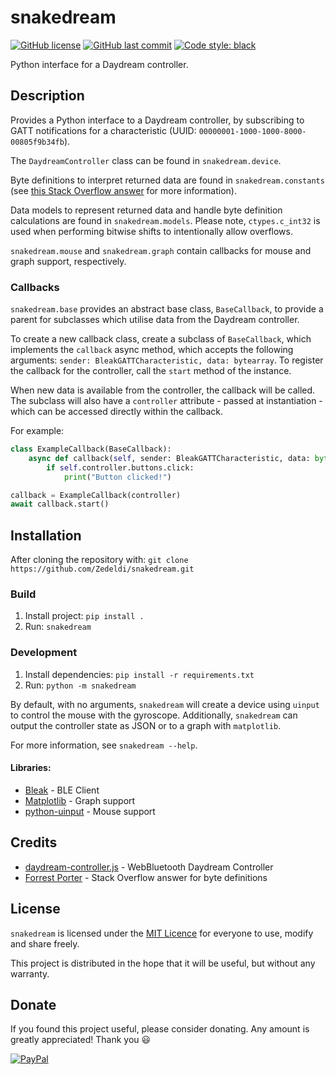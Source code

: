 # snakedream

[![GitHub license](https://img.shields.io/github/license/Zedeldi/snakedream?style=flat-square)](https://github.com/Zedeldi/snakedream/blob/master/LICENSE) [![GitHub last commit](https://img.shields.io/github/last-commit/Zedeldi/snakedream?style=flat-square)](https://github.com/Zedeldi/snakedream/commits) [![Code style: black](https://img.shields.io/badge/code%20style-black-000000.svg?style=flat-square)](https://github.com/psf/black)

Python interface for a Daydream controller.

## Description

Provides a Python interface to a Daydream controller, by subscribing to GATT notifications for a characteristic (UUID: `00000001-1000-1000-8000-00805f9b34fb`).

The `DaydreamController` class can be found in `snakedream.device`.

Byte definitions to interpret returned data are found in `snakedream.constants` (see [this Stack Overflow answer](https://stackoverflow.com/a/40753551) for more information).

Data models to represent returned data and handle byte definition calculations are found in `snakedream.models`.
Please note, `ctypes.c_int32` is used when performing bitwise shifts to intentionally allow overflows.

`snakedream.mouse` and `snakedream.graph` contain callbacks for mouse and graph support, respectively.

### Callbacks

`snakedream.base` provides an abstract base class, `BaseCallback`, to provide a parent for subclasses which utilise data from the Daydream controller.

To create a new callback class, create a subclass of `BaseCallback`, which implements the `callback` async method, which accepts the following arguments: `sender: BleakGATTCharacteristic, data: bytearray`.
To register the callback for the controller, call the `start` method of the instance.

When new data is available from the controller, the callback will be called.
The subclass will also have a `controller` attribute - passed at instantiation - which can be accessed directly within the callback.

For example:

```py
class ExampleCallback(BaseCallback):
    async def callback(self, sender: BleakGATTCharacteristic, data: bytearray) -> None:
        if self.controller.buttons.click:
            print("Button clicked!")

callback = ExampleCallback(controller)
await callback.start()
```

## Installation

After cloning the repository with: `git clone https://github.com/Zedeldi/snakedream.git`

### Build

1. Install project: `pip install .`
2. Run: `snakedream`

### Development

1. Install dependencies: `pip install -r requirements.txt`
2. Run: `python -m snakedream`

By default, with no arguments, `snakedream` will create a device using `uinput` to control the mouse with the gyroscope.
Additionally, `snakedream` can output the controller state as JSON or to a graph with `matplotlib`.

For more information, see `snakedream --help`.

#### Libraries:

- [Bleak](https://pypi.org/project/bleak/) - BLE Client
- [Matplotlib](https://pypi.org/project/matplotlib/) - Graph support
- [python-uinput](https://pypi.org/project/python-uinput/) - Mouse support

## Credits

 - [daydream-controller.js](https://github.com/mrdoob/daydream-controller.js) - WebBluetooth Daydream Controller
 - [Forrest Porter](https://stackoverflow.com/a/40753551) - Stack Overflow answer for byte definitions

## License

`snakedream` is licensed under the [MIT Licence](https://mit-license.org/) for everyone to use, modify and share freely.

This project is distributed in the hope that it will be useful, but without any warranty.

## Donate

If you found this project useful, please consider donating. Any amount is greatly appreciated! Thank you :smiley:

[![PayPal](https://www.paypalobjects.com/webstatic/mktg/Logo/pp-logo-150px.png)](https://paypal.me/ZackDidcott)
